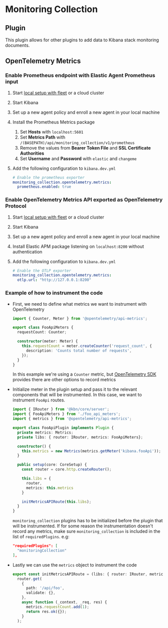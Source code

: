 # Monitoring Collection

## Plugin

This plugin allows for other plugins to add data to Kibana stack monitoring documents.

## OpenTelemetry Metrics

### Enable Prometheus endpoint with Elastic Agent Prometheus input

1. Start [local setup with fleet](../fleet/README.md#running-fleet-server-locally-in-a-container) or a cloud cluster
2. Start Kibana
3. Set up a new agent policy and enroll a new agent in your local machine
4. Install the Prometheus Metrics package
   1. Set **Hosts** with `localhost:5601`
   2. Set **Metrics Path** with `/(BASEPATH)/api/monitoring_collection/v1/prometheus`
   3. Remove the values from **Bearer Token File** and **SSL Certificate Authorities**
   4. Set **Username** and **Password** with `elastic` and `changeme`
5. Add the following configuration to `kibana.dev.yml`

    ```yml
    # Enable the prometheus exporter
    monitoring_collection.opentelemetry.metrics:
      prometheus.enabled: true
    ```

### Enable OpenTelemetry Metrics API exported as OpenTelemetry Protocol

1. Start [local setup with fleet](../fleet/README.md#running-fleet-server-locally-in-a-container) or a cloud cluster
2. Start Kibana
3. Set up a new agent policy and enroll a new agent in your local machine
4. Install Elastic APM package listening on `localhost:8200` without authentication
5. Add the following configuration to `kibana.dev.yml`

    ```yml
    # Enable the OTLP exporter
    monitoring_collection.opentelemetry.metrics:
      otlp.url: "http://127.0.0.1:8200"
    ```

### Example of how to instrument the code

* First, we need to define what metrics we want to instrument with OpenTelemetry

  ```ts
  import { Counter, Meter } from '@opentelemetry/api-metrics';

  export class FooApiMeters {
    requestCount: Counter;

    constructor(meter: Meter) {
      this.requestCount = meter.createCounter('request_count', {
        description: 'Counts total number of requests',
      });
    }
  }
  ```

  In this example we're using a `Counter` metric, but [OpenTelemetry SDK](https://open-telemetry.github.io/opentelemetry-js/interfaces/_opentelemetry_api_metrics.Meter.html) provides there are other options to record metrics

* Initialize meter in the plugin setup and pass it to the relevant components that will be instrumented. In this case, we want to instrument `FooApi` routes.

  ```ts
  import { IRouter } from '@kbn/core/server';
  import { FooApiMeters } from './foo_api_meters';
  import { metrics } from '@opentelemetry/api-metrics';

  export class FooApiPlugin implements Plugin {
    private metrics: Metrics;
    private libs: { router: IRouter, metrics: FooApiMeters};

    constructor() {
      this.metrics = new Metrics(metrics.getMeter('kibana.fooApi'));
    }

    public setup(core: CoreSetup) {
      const router = core.http.createRouter();

      this.libs = {
        router,
        metrics: this.metrics
      }

      initMetricsAPIRoute(this.libs);
    }
  }
  ```

  `monitoring_collection` plugins has to be initialized before the plugin that will be instrumented. If for some reason the instrumentation doesn't record any metrics, make sure `monitoring_collection` is included in the list of `requiredPlugins`. e.g:

  ```json
  "requiredPlugins": [
    "monitoringCollection"
  ],
  ```

* Lastly we can use the `metrics` object to instrument the code

  ```ts
  export const initMetricsAPIRoute = (libs: { router: IRouter, metrics: FooApiMeters}) => {
    router.get(
      {
        path: '/api/foo',
        validate: {},
      },
      async function (_context, _req, res) {
        metrics.requestCount.add(1);
        return res.ok({});
      }
    );
  ```